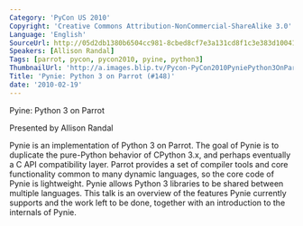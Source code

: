 ```yaml
---
Category: 'PyCon US 2010'
Copyright: 'Creative Commons Attribution-NonCommercial-ShareAlike 3.0'
Language: 'English'
SourceUrl: http://05d2db1380b6504cc981-8cbed8cf7e3a131cd8f1c3e383d10041.r93.cf2.rackcdn.com/pycon-us-2010/297_pynie-python-3-on-parrot-148.m4v
Speakers: [Allison Randal]
Tags: [parrot, pycon, pycon2010, pyine, python3]
ThumbnailUrl: 'http://a.images.blip.tv/Pycon-PyCon2010PyniePython3OnParrot148332.png'
Title: 'Pynie: Python 3 on Parrot (#148)'
date: '2010-02-19'
---
```

Pyine: Python 3 on Parrot

  
Presented by Allison Randal

  
Pynie is an implementation of Python 3 on Parrot. The goal of Pynie is to
duplicate the pure-Python behavior of CPython 3.x, and perhaps eventually a C
API compatibility layer. Parrot provides a set of compiler tools and core
functionality common to many dynamic languages, so the core code of Pynie is
lightweight. Pynie allows Python 3 libraries to be shared between multiple
languages. This talk is an overview of the features Pynie currently supports
and the work left to be done, together with an introduction to the internals
of Pynie.

